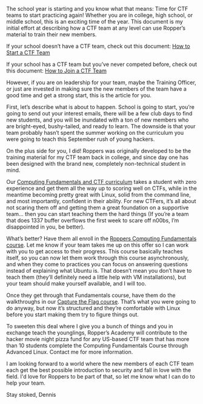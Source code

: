 The school year is starting and you know what that means: Time for CTF teams to start practicing again! Whether you are in college, high school, or middle school, this is an exciting time of the year. This document is my initial effort at describing how a CTF team at any level can use Ropper’s material to train their new members. 

If your school doesn’t have a CTF team, check out this document: 
[How to Start a CTF Team](https://www.hoppersroppers.org/library/startCTFteam.html)

If your school has a CTF team but you’ve never competed before, check out this document: 
[How to Join a CTF Team](https://www.hoppersroppers.org/library/joinCTFteam.html)

However, if you are on leadership for your team, maybe the Training Officer, or just are invested in making sure the new members of the team have a good time and get a strong start, this is the article for you. 

First, let’s describe what is about to happen. School is going to start, you’re going to send out your interest emails, there will be a few club days to find new students, and you will be inundated with a ton of new members who are bright-eyed, bushy-tailed, and ready to learn. The downside is that your team probably hasn’t spent the summer working on the curriculum you were going to teach this September rush of young hackers. 

On the plus side for you, I did! Roppers was originally developed to be the training material for my CTF team back in college, and since day one has been designed with the brand new, completely non-technical student in mind. 

Our [Computing Fundamentals and CTF curriculum](https://www.hoppersroppers.org/training.html) takes a student with zero experience and get them all the way up to scoring well on CTFs, while in the meantime becoming pretty great with Linux, solid from the command line, and most importantly, confident in their ability. For new CTFers, it’s all about not scaring them off and getting them a great foundation on a supportive team... then you can start teaching them the hard things (If you’re a team that does 1337 buffer overflows the first week to scare off n00bs, I’m disappointed in you, be better). 

What’s better? Have them all enroll in the [Roppers Computing Fundamentals course](https://roppers.thinkific.com/). Let me know if your team takes me up on this offer so I can work with you to get access to their progress. This course basically teaches itself, so you can now let them work through this course asynchronously, and when they come to practices you can focus on answering questions instead of explaining what Ubuntu is. That doesn’t mean you don’t have to teach them (they’ll definitely need a little help with VM installations), but your team should make yourself available, and I will too. 

Once they get through that Fundamentals course, have them do the walkthroughs in our [Capture the Flag course](https://www.hoppersroppers.org/courseCTF.html). That’s what you were going to do anyway, but now it’s structured and they’re comfortable with Linux before you start making them try to figure things out. 

To sweeten this deal where I give you a bunch of things and you in exchange teach the younglings, Ropper’s Academy will contribute to the hacker movie night pizza fund for any US-based CTF team that has more than 10 students complete the Computing Fundamentals Course through Advanced Linux. Contact me for more information.

I am looking forward to a world where the new members of each CTF team each get the best possible introduction to security and fall in love with the field. I'd love for Roppers to be part of that, so let me know what I can do to help your team.

Stay stoked, 
Dennis




